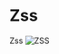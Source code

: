 # Zss
Zss
![ZSS](https://github.com/MMBKMC/Zss/assets/151632121/3879dbf1-6ec6-44f6-b2af-6f7bd13b254c)
